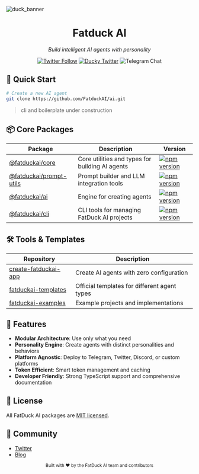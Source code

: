 ![duck_banner](https://github.com/user-attachments/assets/33c039c6-bd6a-436f-952e-fbc88ae07c50)
<div align="center">

  <h1>Fatduck AI</h1>
  
  _Build intelligent AI agents with personality_

  [![Twitter Follow](https://img.shields.io/twitter/follow/fatduckai?style=social)](https://twitter.com/fatduckai)
  [![Ducky Twitter](https://img.shields.io/twitter/follow/duckunfiltered?style=social)](https://twitter.com/duckunfiltered)
  ![Telegram Chat][tg-badge]

[tg-badge]: https://img.shields.io/endpoint?color=neon&logo=telegram&label=chat&url=https%3A%2F%2Ftg.sumanjay.workers.dev%2FDuckUnfiltered
</div>

## 🚀 Quick Start

```bash
# Create a new AI agent
git clone https://github.com/FatduckAI/ai.git
```

> cli and boilerplate under construction

## 📦 Core Packages

| Package | Description | Version |
|---------|------------|---------|
| [@fatduckai/core](https://github.com/fatduckai/ai-templates) | Core utilities and types for building AI agents | [![npm version](https://img.shields.io/npm/v/@fatduckai/core.svg)](https://www.npmjs.com/package/@fatduckai/core) |
| [@fatduckai/prompt-utils](https://github.com/fatduckai/prompt-utils) | Prompt builder and LLM integration tools | [![npm version](https://img.shields.io/npm/v/@fatduckai/prompt-utils.svg)](https://www.npmjs.com/package/@fatduckai/ai) |
| [@fatduckai/ai](https://github.com/fatduckai/ai) | Engine for creating agents | [![npm version](https://img.shields.io/npm/v/@fatduckai/ai.svg)](https://www.npmjs.com/package/@fatduckai/brain) |
| [@fatduckai/cli](https://github.com/fatduckai/ai-templates) | CLI tools for managing FatDuck AI projects | [![npm version](https://img.shields.io/npm/v/@fatduckai/cli.svg)](https://www.npmjs.com/package/@fatduckai/cli) |

## 🛠️ Tools & Templates

| Repository | Description |
|------------|-------------|
| [create-fatduckai-app](https://github.com/fatduckai/create-fatduckai-app) | Create AI agents with zero configuration |
| [fatduckai-templates](https://github.com/fatduckai/templates) | Official templates for different agent types |
| [fatduckai-examples](https://github.com/fatduckai/examples) | Example projects and implementations |

## 🌟 Features

- **Modular Architecture**: Use only what you need
- **Personality Engine**: Create agents with distinct personalities and behaviors
- **Platform Agnostic**: Deploy to Telegram, Twitter, Discord, or custom platforms
- **Token Efficient**: Smart token management and caching
- **Developer Friendly**: Strong TypeScript support and comprehensive documentation

## 📜 License

All FatDuck AI packages are [MIT licensed](LICENSE).

## 💬 Community

- [Twitter](https://twitter.com/fatduckai)
- [Blog](https://blog.fatduckai.com)


<div align="center">
  <sub>Built with ❤️ by the FatDuck AI team and contributors</sub>
</div>
